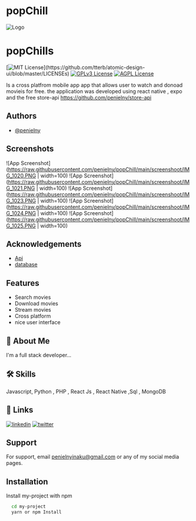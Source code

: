 # popChill

![Logo](https://raw.githubusercontent.com/penielny/popChill/main/assets/favicon.png)


# popChills
[![MIT License](https://img.shields.io/apm/l/atomic-design-ui.svg?)](https://github.com/tterb/atomic-design-ui/blob/master/LICENSEs) 
[![GPLv3 License](https://img.shields.io/badge/License-GPL%20v3-yellow.svg)](https://opensource.org/licenses/)
[![AGPL License](https://img.shields.io/badge/license-AGPL-blue.svg)](http://www.gnu.org/licenses/agpl-3.0)


Is a cross platfrom mobile app app that allows user to watch and donoad movieis for free.
the application was developed using react native , expo and the free store-api https://github.com/penielny/store-api



## Authors

- [@penielny](https://github.com/penielny)


## Screenshots

![App Screenshot](https://raw.githubusercontent.com/penielny/popChill/main/screenshoot/IMG_1020.PNG | width=100)
![App Screenshot](https://raw.githubusercontent.com/penielny/popChill/main/screenshoot/IMG_1021.PNG | width=100)
![App Screenshot](https://raw.githubusercontent.com/penielny/popChill/main/screenshoot/IMG_1023.PNG | width=100)
![App Screenshot](https://raw.githubusercontent.com/penielny/popChill/main/screenshoot/IMG_1024.PNG | width=100)
![App Screenshot](https://raw.githubusercontent.com/penielny/popChill/main/screenshoot/IMG_1025.PNG | width=100)


## Acknowledgements

 - [Api](https://github.com/penielny/store-api)
 - [database](lightdl.xyz)



## Features

- Search movies
- Download movies
- Stream movies
- Cross platform
- nice user interface


## 🚀 About Me
I'm a full stack developer...


## 🛠 Skills
Javascript, Python , PHP , React Js , React Native ,Sql , MongoDB


## 🔗 Links
[![linkedin](https://img.shields.io/badge/linkedin-0A66C2?style=for-the-badge&logo=linkedin&logoColor=white)](https://gh.linkedin.com/in/peniel-nyinaku-39a242173)
[![twitter](https://img.shields.io/badge/twitter-1DA1F2?style=for-the-badge&logo=twitter&logoColor=white)](https://twitter.com/peniel_cgh)


## Support

For support, email penielnyinaku@gmail.com or any of my social media pages.


## Installation

Install my-project with npm

```bash
  cd my-project
  yarn or npm Install
```
    
